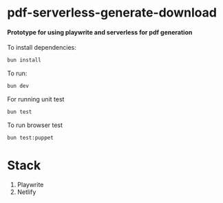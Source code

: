 # pdf-serverless-generate-download

#### Prototype for using playwrite and serverless for pdf generation

To install dependencies:

```bash
bun install
```

To run:

```bash
bun dev


```

For running unit test

```sh
bun test
```

To run browser test

```sh
bun test:puppet
```

# Stack

1. Playwrite
1. Netlify
